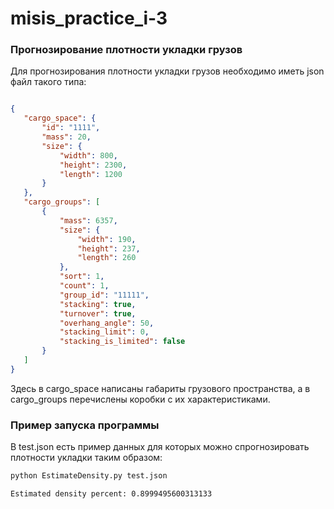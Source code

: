 # misis_practice_i-3
### Прогнозирование плотности укладки грузов
Для прогнозирования плотности укладки грузов необходимо иметь json файл такого типа:
```json

{
   "cargo_space": {
       "id": "1111",
       "mass": 20,
       "size": {
           "width": 800,
           "height": 2300,
           "length": 1200
       }
   },
   "cargo_groups": [
       {
           "mass": 6357,
           "size": {
               "width": 190,
               "height": 237,
               "length": 260
           },
           "sort": 1,
           "count": 1,
           "group_id": "11111",
           "stacking": true,
           "turnover": true,
           "overhang_angle": 50,
           "stacking_limit": 0,
           "stacking_is_limited": false
       }
   ]
}
```
Здесь в cargo_space написаны габариты грузового пространства, а в cargo_groups перечислены коробки с их характеристиками.
### Пример запуска программы
В test.json есть пример данных для которых можно спрогнозировать плотности укладки  таким образом:
```python
python EstimateDensity.py test.json
```
```shell
Estimated density percent: 0.8999495600313133
```